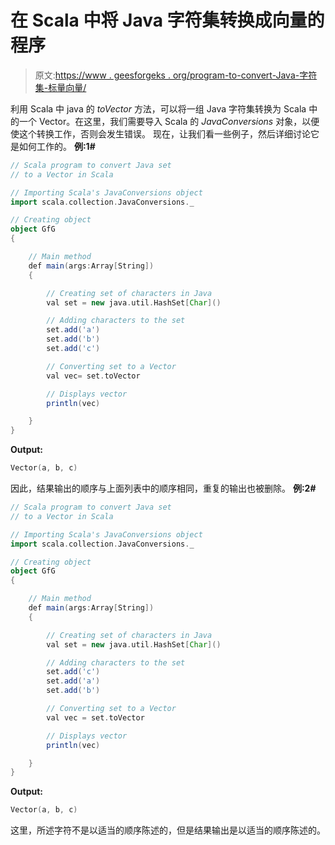 # 在 Scala 中将 Java 字符集转换成向量的程序

> 原文:[https://www . geesforgeks . org/program-to-convert-Java-字符集-标量向量/](https://www.geeksforgeeks.org/program-to-convert-java-set-of-characters-to-a-vector-in-scala/)

利用 Scala 中 java 的 *toVector* 方法，可以将一组 Java 字符集转换为 Scala 中的一个 Vector。在这里，我们需要导入 Scala 的 *JavaConversions* 对象，以便使这个转换工作，否则会发生错误。
现在，让我们看一些例子，然后详细讨论它是如何工作的。
**例:1#**

```scala
// Scala program to convert Java set
// to a Vector in Scala

// Importing Scala's JavaConversions object
import scala.collection.JavaConversions._

// Creating object
object GfG
{ 

    // Main method
    def main(args:Array[String])
    {

        // Creating set of characters in Java
        val set = new java.util.HashSet[Char]()

        // Adding characters to the set
        set.add('a')
        set.add('b')
        set.add('c')

        // Converting set to a Vector 
        val vec= set.toVector

        // Displays vector
        println(vec)

    }
}
```

**Output:**

```scala
Vector(a, b, c)

```

因此，结果输出的顺序与上面列表中的顺序相同，重复的输出也被删除。
**例:2#**

```scala
// Scala program to convert Java set
// to a Vector in Scala

// Importing Scala's JavaConversions object
import scala.collection.JavaConversions._

// Creating object
object GfG
{ 

    // Main method
    def main(args:Array[String])
    {

        // Creating set of characters in Java
        val set = new java.util.HashSet[Char]()

        // Adding characters to the set
        set.add('c')
        set.add('a')
        set.add('b')

        // Converting set to a Vector 
        val vec = set.toVector

        // Displays vector
        println(vec)

    }
}
```

**Output:**

```scala
Vector(a, b, c)

```

这里，所述字符不是以适当的顺序陈述的，但是结果输出是以适当的顺序陈述的。